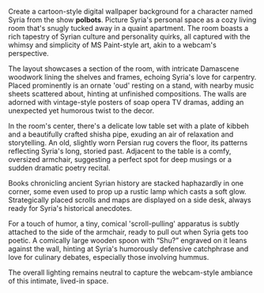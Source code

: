 Create a cartoon-style digital wallpaper background for a character named Syria from the show **polbots**. Picture Syria's personal space as a cozy living room that's snugly tucked away in a quaint apartment. The room boasts a rich tapestry of Syrian culture and personality quirks, all captured with the whimsy and simplicity of MS Paint-style art, akin to a webcam's perspective.

The layout showcases a section of the room, with intricate Damascene woodwork lining the shelves and frames, echoing Syria's love for carpentry. Placed prominently is an ornate 'oud' resting on a stand, with nearby music sheets scattered about, hinting at unfinished compositions. The walls are adorned with vintage-style posters of soap opera TV dramas, adding an unexpected yet humorous twist to the decor.

In the room's center, there's a delicate low table set with a plate of kibbeh and a beautifully crafted shisha pipe, exuding an air of relaxation and storytelling. An old, slightly worn Persian rug covers the floor, its patterns reflecting Syria's long, storied past. Adjacent to the table is a comfy, oversized armchair, suggesting a perfect spot for deep musings or a sudden dramatic poetry recital.

Books chronicling ancient Syrian history are stacked haphazardly in one corner, some even used to prop up a rustic lamp which casts a soft glow. Strategically placed scrolls and maps are displayed on a side desk, always ready for Syria's historical anecdotes.

For a touch of humor, a tiny, comical 'scroll-pulling' apparatus is subtly attached to the side of the armchair, ready to pull out when Syria gets too poetic. A comically large wooden spoon with “Shu?” engraved on it leans against the wall, hinting at Syria's humorously defensive catchphrase and love for culinary debates, especially those involving hummus.

The overall lighting remains neutral to capture the webcam-style ambiance of this intimate, lived-in space.